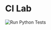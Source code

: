 # CI Lab

![Run Python Tests](https://github.com/finleytech/ci-lab/actions/workflows/python-tests.yml/badge.svg)